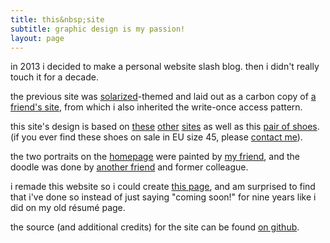 ```yaml
---
title: this&nbsp;site
subtitle: graphic design is my passion!
layout: page
---
```


in 2013 i decided to make a personal website slash blog.  then i didn't really
touch it for a decade.

the previous site was [solarized][solarized]-themed and laid out as a carbon
copy of [a friend's site][avtok], from which i also inherited the write-once
access pattern.

this site's design is based on [these][cjq] [other][katmh] [sites][stammy] as
well as this [pair of shoes][insane-remix].  (if you ever find these shoes on
sale in EU size 45, please [contact me](/contact/)).

the two portraits on the [homepage](/) were painted by [my friend][feilin], and
the doodle was done by [another friend][jgriego] and former colleague.

i remade this website so i could create [this page](/things/wireeater/), and am
surprised to find that i've done so instead of just saying "coming soon!" for
nine years like i did on my old résumé page.

the source (and additional credits) for the site can be found [on github][gh].


[solarized]: https://ethanschoonover.com/solarized/ "Solarized"
[avtok]: https://avtok.com/ "Avtok"
[cjq]: https://cjquines.com/ "CJ Quines"
[katmh]: https://www.katmh.com/ "Kat Huang"
[stammy]: https://paulstamatiou.com/ "Stammy"
[insane-remix]: https://www.bteam.cz/en/produkt/insane-remix/ "Botas 66 - Insane Remix"

[feilin]: https://instagram.com/ramas_y_ramas/
[jgriego]: https://jgriego.net/ "jgriego"

[gh]: https://github.com/mxw/mxawng
